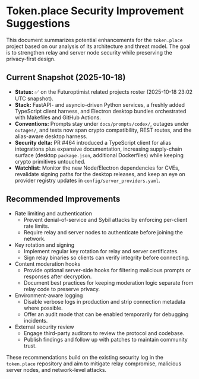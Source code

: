 # Token.place Security Improvement Suggestions

This document summarizes potential enhancements for the `token.place` project based on our analysis
of its architecture and threat model. The goal is to strengthen relay and server node security while
preserving the privacy-first design.

## Current Snapshot (2025-10-18)

- **Status:** ✅ on the Futuroptimist related projects roster (2025-10-18 23:02 UTC snapshot).
- **Stack:** FastAPI- and asyncio-driven Python services, a freshly added TypeScript client harness,
  and Electron desktop bundles orchestrated with Makefiles and GitHub Actions.
- **Conventions:** Prompts stay under `docs/prompts/codex/`, outages under `outages/`, and tests now
  span crypto compatibility, REST routes, and the alias-aware desktop harness.
- **Security delta:** PR #464 introduced a TypeScript client for alias integrations plus expansive
  documentation, increasing supply-chain surface (desktop `package.json`, additional Dockerfiles)
  while keeping crypto primitives untouched.
- **Watchlist:** Monitor the new Node/Electron dependencies for CVEs, revalidate signing paths for the
  desktop releases, and keep an eye on provider registry updates in `config/server_providers.yaml`.

## Recommended Improvements

- Rate limiting and authentication
  - Prevent denial-of-service and Sybil attacks by enforcing per-client rate limits.
  - Require relay and server nodes to authenticate before joining the network.
- Key rotation and signing
  - Implement regular key rotation for relay and server certificates.
  - Sign relay binaries so clients can verify integrity before connecting.
- Content moderation hooks
  - Provide optional server-side hooks for filtering malicious prompts or responses after
    decryption.
  - Document best practices for keeping moderation logic separate from relay code to preserve
    privacy.
- Environment-aware logging
  - Disable verbose logs in production and strip connection metadata where possible.
  - Offer an audit mode that can be enabled temporarily for debugging incidents.
- External security review
  - Engage third-party auditors to review the protocol and codebase.
  - Publish findings and follow up with patches to maintain community trust.

These recommendations build on the existing security log in the `token.place` repository and aim to
mitigate relay compromise, malicious server nodes, and network-level attacks.
